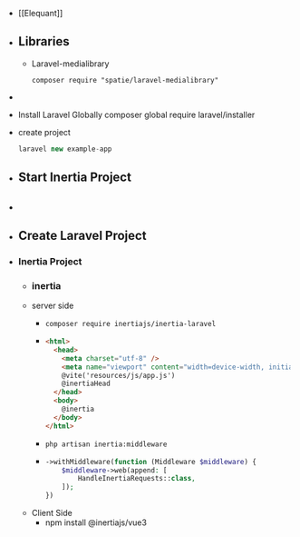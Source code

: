 - [[Elequant]]
- ## Libraries
	- Laravel-medialibrary
	  ```
	  composer require "spatie/laravel-medialibrary"
	  ```
-
- Install Laravel Globally
  composer global require laravel/installer
- create project
  
  ```php
  laravel new example-app
  ```
- ## Start Inertia Project
  
  ```php
  ```
- ```php
  ```
- ## Create Laravel Project
- ### Inertia Project
	- ### inertia
	- server side
		- ```shell
		  composer require inertiajs/inertia-laravel
		  ```
		- ```html
		  <html>
		    <head>
		      <meta charset="utf-8" />
		      <meta name="viewport" content="width=device-width, initial-scale=1.0, maximum-scale=1.0" />
		      @vite('resources/js/app.js')
		      @inertiaHead
		    </head>
		    <body>
		      @inertia
		    </body>
		  </html>
		  ```
		- ```shell
		  php artisan inertia:middleware
		  ```
		- ```php
		  ->withMiddleware(function (Middleware $middleware) {
		      $middleware->web(append: [
		          HandleInertiaRequests::class,
		      ]);
		  })
		  ```
	- Client Side
		- npm install @inertiajs/vue3
